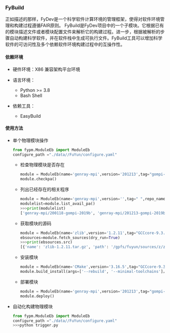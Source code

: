 ### FyBuild

正如描述的那样，FyDev是一个科学软件计算环境的管理框架，使得对软件环境管理和构建过程遵循FAIR原则。
FyBuild是FyDev项目中的一个子模块。它根据已有的模块描述文件或者模块配置文件来解析它的构建过程。进一步，根据被解析的步骤自动构建科学软件，并在软件栈中生成可执行文件。FyBuild工具可以增加科学软件的可访问性及多个依赖软件环境构建过程中的互操作性。

#### 依赖环境

- 硬件环境：X86 兼容架构平台环境

- 语言环境：

  - Python >= 3.8
  - Bash Shell

- 依赖工具：

  - EasyBuild

#### 使用方法
- 单个物理模块操作

  ```python
  from fypm.ModuleEb import ModuleEb
  configure_path ="./data//FuYun/configure.yaml"
  ```

  - 检查物理模块是否存在

    ```python
    module = ModuleEb(name='genray-mpi',version='201213',tag="gompi-2020a ",repo_name='FuYun', repo_tag='FY', path=configure_path)
    module.checkpa()
    ```

  - 列出已经存在的相关程序

    ```python
    module = ModuleEb(name='genray-mpi',version='',tag=" ",repo_name='FuYun', repo_tag='FY', path=configure_path)
    modulelist=module.list_avail_pa()
    >>>print(modulelist)
    ['genray-mpi/200118-gompi-2019b', 'genray-mpi/201213-gompi-2019b', 'genray-mpi/201213-gompi-2020a']
    ```

  - 获取模块的源码

    ```python
    module = ModuleEb(name='zlib',version='1.2.11',tag="GCCcore-9.3.0 ",repo_name='FuYun', repo_tag='FY', path=configure_path)
    ebsources=module.fetch_sources(dry_run=True)
    >>>print(ebsources.src)
    [{'name': 'zlib-1.2.11.tar.gz', 'path': '/gpfs/fuyun/sources/z/zlib/zlib-1.2.11.tar.gz', 'cmd': None, 'checksum': 'c3e5e9fdd5004dcb542feda5ee4f0ff0744628baf8ed2dd5d66f8ca1197cb1a1', 'finalpath': '/gpfs/fuyun/build/zlib/1.2.11/GCCcore-9.3.0'}]

    ```

  - 安装模块

    ```python
    module = ModuleEb(name='CMake',version='3.16.5',tag="GCCcore-9.3.0 ",repo_name='FuYun', repo_tag='FY', path=configure_path)
    module.build_install(args=['--rebuild', '--minimal-toolchains']，, silent=True)
    ```


  - 部署模块

    ```python
    module = ModuleEb(name='genray-mpi',version='201213',tag="gompi-2020a ",repo_name='FuYun', repo_tag='FY', path=configure_path)
    module.deploy()
    ```

- 自动化构建物理模块

  ```python
  from fypm.ModuleEb import ModuleEb
  configure_path ="./data//FuYun/configure.yaml"
  >>>python trigger.py
  ```
